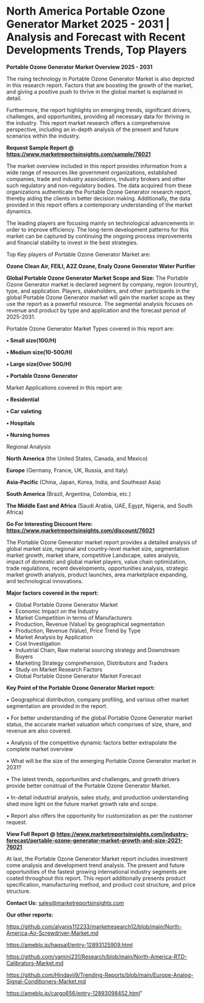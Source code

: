 # North America Portable Ozone Generator Market 2025 - 2031 | Analysis and Forecast with Recent Developments Trends, Top Players

<Strong> Portable Ozone Generator Market Overview 2025 - 2031</strong>

The rising technology in Portable Ozone Generator Market is also depicted in this research report. Factors that are boosting the growth of the market, and giving a positive push to thrive in the global market is explained in detail.

Furthermore, the report highlights on emerging trends, significant drivers, challenges, and opportunities, providing all necessary data for thriving in the industry. This report market research offers a comprehensive perspective, including an in-depth analysis of the present and future scenarios within the industry.

<strong>Request Sample Report @ <a href=https://www.marketreportsinsights.com/sample/76021>https://www.marketreportsinsights.com/sample/76021</a></strong>

The market overview included in this report provides information from a wide range of resources like government organizations, established companies, trade and industry associations, industry brokers and other such regulatory and non-regulatory bodies. The data acquired from these organizations authenticate the Portable Ozone Generator research report, thereby aiding the clients in better decision making. Additionally, the data provided in this report offers a contemporary understanding of the market dynamics.

The leading players are focusing mainly on technological advancements in order to improve efficiency. The long-term development patterns for this market can be captured by continuing the ongoing process improvements and financial stability to invest in the best strategies.

Top Key players of Portable Ozone Generator Market are:

<strong>Ozone Clean Air, FEILI, A2Z Ozone, Enaly Ozone Generator Water Purifier</strong>

<strong><b>Global Portable Ozone Generator Market Scope and Size:</b></strong>
The Portable Ozone Generator market is declared segment by company, region (country), type, and application. Players, stakeholders, and other participants in the global Portable Ozone Generator market will gain the market scope as they use the report as a powerful resource. The segmental analysis focuses on revenue and product by type and application and the forecast period of 2025-2031.

Portable Ozone Generator Market Types covered in this report are:

<strong>• Small size(10G/H)

• Medium size(10-50G/H)

• Large size(Over 50G/H)

• Portable Ozone Generator</strong>

Market Applications covered in this report are:

<strong>• Residential

• Car valeting

• Hospitals

• Nursing homes</strong> 

Regional Analysis

<strong>North America</strong> (the United States, Canada, and Mexico)

<strong>Europe</strong> (Germany, France, UK, Russia, and Italy)

<strong>Asia-Pacific</strong> (China, Japan, Korea, India, and Southeast Asia)

<strong>South America</strong> (Brazil, Argentina, Colombia, etc.)

<strong>The Middle East and Africa</strong> (Saudi Arabia, UAE, Egypt, Nigeria, and South Africa)

<strong>Go For Interesting Discount Here: <a href=https://www.marketreportsinsights.com/discount/76021>https://www.marketreportsinsights.com/discount/76021</a></strong>

The Portable Ozone Generator market report provides a detailed analysis of global market size, regional and country-level market size, segmentation market growth, market share, competitive Landscape, sales analysis, impact of domestic and global market players, value chain optimization, trade regulations, recent developments, opportunities analysis, strategic market growth analysis, product launches, area marketplace expanding, and technological innovations.

<strong><b>Major factors covered in the report:</b></strong>
<ul>
  <li>Global Portable Ozone Generator Market </li>
  <li>Economic Impact on the Industry</li>
  <li>Market Competition in terms of Manufacturers</li>
  <li>Production, Revenue (Value) by geographical segmentation</li>
  <li>Production, Revenue (Value), Price Trend by Type</li>
  <li>Market Analysis by Application</li>
  <li>Cost Investigation</li>
  <li>Industrial Chain, Raw material sourcing strategy and Downstream Buyers</li>
  <li>Marketing Strategy comprehension, Distributors and Traders</li>
  <li>Study on Market Research Factors</li>
  <li>Global Portable Ozone Generator Market Forecast</li>
</ul>

<strong><b>Key Point of the Portable Ozone Generator Market report:</b></strong>

• Geographical distribution, company profiling, and various other market segmentation are provided in the report.

• For better understanding of the global Portable Ozone Generator market status, the accurate market valuation which comprises of size, share, and revenue are also covered.

• Analysis of the competitive dynamic factors better extrapolate the complete market overview

• What will be the size of the emerging Portable Ozone Generator market in 2031?

• The latest trends, opportunities and challenges, and growth drivers provide better construal of the Portable Ozone Generator Market.

• In-detail industrial analysis, sales study, and production understanding shed more light on the future market growth rate and scope.

• Report also offers the opportunity for customization as per the customer request.

<strong><b>View Full Report @ <a href=https://www.marketreportsinsights.com/industry-forecast/portable-ozone-generator-market-growth-and-size-2021-76021>https://www.marketreportsinsights.com/industry-forecast/portable-ozone-generator-market-growth-and-size-2021-76021</a></b></strong>


At last, the Portable Ozone Generator Market report includes investment come analysis and development trend analysis. The present and future opportunities of the fastest growing international industry segments are coated throughout this report. This report additionally presents product specification, manufacturing method, and product cost structure, and price structure.

<strong>Contact Us:</strong>
sales@marketreportsinsights.com

<strong>Our other reports:</strong>

<a href=https://github.com/alyanis112233/marketresearch12/blob/main/North-America-Air-Screwdriver-Market.md>https://github.com/alyanis112233/marketresearch12/blob/main/North-America-Air-Screwdriver-Market.md</a>

<a href=https://ameblo.jp/haqsaif/entry-12893125909.html>https://ameblo.jp/haqsaif/entry-12893125909.html</a>

<a href=https://github.com/yamini231/Research/blob/main/North-America-RTD-Calibrators-Market.md>https://github.com/yamini231/Research/blob/main/North-America-RTD-Calibrators-Market.md</a>

<a href=https://github.com/Hindavii9/Trending-Reports/blob/main/Europe-Analog-Signal-Conditioners-Market.md>https://github.com/Hindavii9/Trending-Reports/blob/main/Europe-Analog-Signal-Conditioners-Market.md</a>

<a href=https://ameblo.jp/cargo656/entry-12893098452.html>https://ameblo.jp/cargo656/entry-12893098452.html</a>"
